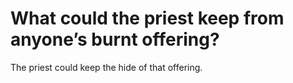 # What could the priest keep from anyone’s burnt offering?

The priest could keep the hide of that offering.

